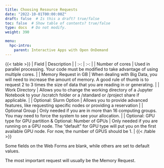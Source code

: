 ```yaml
---
title: Choosing Resource Requests
date: "2022-10-01T00:00:00Z"
draft: false  # Is this a draft? true/false
toc: false  # Show table of contents? true/false
type: docs  # Do not modify.
weight: 390

menu:
  hpc-intro:
    parent: Interactive Apps with Open OnDemand
---
```


{{< table >}}
| Field | Description |
| :-: | :-: |
| Number of cores | Used in parallel processing.  Your code must be modified to take advantage of using multiple cores. |
| Memory Request in GB | When dealing with Big Data, you will need to increase the amount of memory.  A good rule of thumb is to request 2 to 3 times the size of data that you are reading in or generating. |
| Work Directory | Allows you to change the working directory of a Jupyter Notebook to your /scratch folder or a /standard or /project share if applicable. |
| Optional: Slurm Option | Allows you to provide advanced features, like requesting specific nodes or providing a reservation |
| Optional Group | Only needed if you are in more than 16 computing groups.  You may need to force the system to see your allocation. |
| Optional: GPU type for GPU partition &  Optional: Number of GPUs | Only needed if you are running on a GPU node.  The “default” for GPU type will put you on the first available GPU node. For now, the number of GPUS should be 1. |
{{< /table >}}

Some fields on the Web Forms are blank, while others are set to default values.

The most important request will usually be the Memory Request. 

